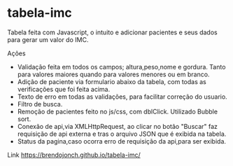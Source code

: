 # tabela-imc
Tabela feita com Javascript, o intuito e adicionar pacientes e seus dados para gerar um valor do IMC.

Ações
- Validação feita em todos os campos; altura,peso,nome e gordura. Tanto para valores maiores quando para valores menores ou em branco.
- Adição de paciente via formulario abaixo da tabela, com todas as verificações que foi feita acima.
- Texto de erro em todas as validações, para facilitar correção do usuario.
- Filtro de busca.
- Remoção de pacientes feito no js/css, com dblClick. Utilizado Bubble sort.
- Conexão de api,via XMLHttpRequest, ao clicar no botão "Buscar" faz requisição de api externa e tras o arquivo JSON que é exibida na tabela.
- Status da pagina,caso ocorra erro de requisição da api,para ser exibida.

Link https://brendojonch.github.io/tabela-imc/

